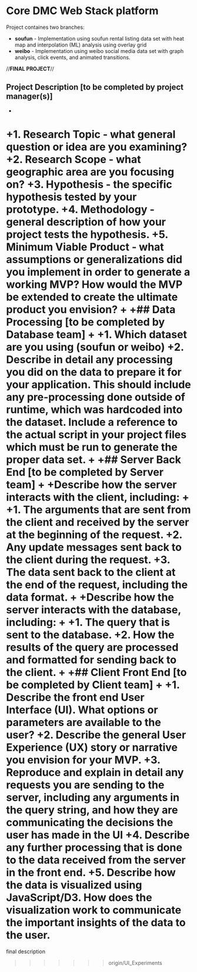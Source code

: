 # Core DMC Web Stack platform

Project containes two branches:
- **soufun** - Implementation using soufun rental listing data set with heat map and interpolation (ML) analysis using overlay grid
- **weibo** - Implementation using weibo social media data set with graph analysis, click events, and animated transitions.

//**FINAL PROJECT**//

## Project Description [to be completed by project manager(s)]
 +
 +1. Research Topic - what general question or idea are you examining?
 +2. Research Scope - what geographic area are you focusing on?
 +3. Hypothesis - the specific hypothesis tested by your prototype.
 +4. Methodology - general description of how your project tests the hypothesis.
 +5. Minimum Viable Product - what assumptions or generalizations did you implement in order to generate a working MVP? How would the MVP be extended to create the ultimate product you envision?
 +
 +## Data Processing [to be completed by Database team]
 +
 +1. Which dataset are you using (soufun or weibo)
 +2. Describe in detail any processing you did on the data to prepare it for your application. This should include any pre-processing done outside of runtime, which was hardcoded into the dataset. Include a reference to the actual script in your project files which must be run to generate the proper data set.
 +
 +## Server Back End [to be completed by Server team]
 +
 +Describe how the server interacts with the client, including:
 +
 +1. The arguments that are sent from the client and received by the server at the beginning of the request.
 +2. Any update messages sent back to the client during the request.
 +3. The data sent back to the client at the end of the request, including the data format.
 +
 +Describe how the server interacts with the database, including:
 +
 +1. The query that is sent to the database.
 +2. How the results of the query are processed and formatted for sending back to the client.
 +
 +## Client Front End [to be completed by Client team]
 +
 +1. Describe the front end User Interface (UI). What options or parameters are available to the user? 
 +2. Describe the general User Experience (UX) story or narrative you envision for your MVP.
 +3. Reproduce and explain in detail any requests you are sending to the server, including any arguments in the query string, and how they are communicating the decisions the user has made in the UI
 +4. Describe any further processing that is done to the data received from the server in the front end.
 +5. Describe how the data is visualized using JavaScript/D3. How does the visualization work to communicate the important insights of the data to the user.
=======
final description
>>>>>>> origin/UI_Experiments